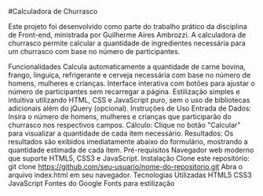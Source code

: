 #Calculadora de Churrasco

Este projeto foi desenvolvido como parte do trabalho prático da disciplina de Front-end, ministrada por Guilherme Aires Ambrozzi. A calculadora de churrasco permite calcular a quantidade de ingredientes necessária para um churrasco com base no número de participantes.

Funcionalidades
Calcula automaticamente a quantidade de carne bovina, frango, linguiça, refrigerante e cerveja necessária com base no número de homens, mulheres e crianças.
Interface interativa com botões para ajustar o número de participantes sem recarregar a página.
Estilização simples e intuitiva utilizando HTML, CSS e JavaScript puro, sem o uso de bibliotecas adicionais além do jQuery (opcional).
Instruções de Uso
Entrada de Dados: Insira o número de homens, mulheres e crianças que participarão do churrasco nos respectivos campos.
Cálculo: Clique no botão "Calcular" para visualizar a quantidade de cada item necessário.
Resultados: Os resultados são exibidos imediatamente abaixo do formulário, mostrando a quantidade estimada de cada item.
Pré-requisitos
Navegador web moderno que suporte HTML5, CSS3 e JavaScript.
Instalação
Clone este repositório: git clone https://github.com/seu-usuario/nome-do-repositorio.git
Abra o arquivo index.html em seu navegador.
Tecnologias Utilizadas
HTML5
CSS3
JavaScript
Fontes do Google Fonts para estilização
